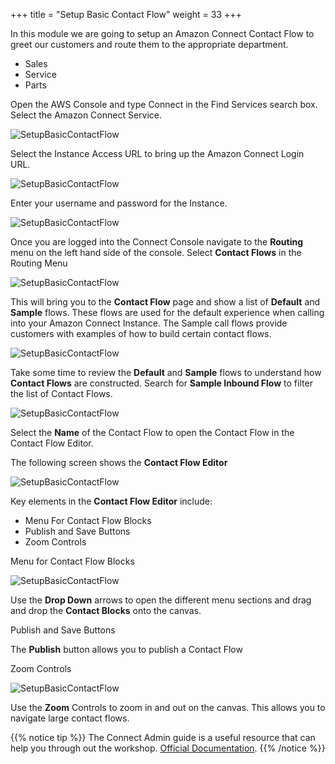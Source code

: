 +++
title = "Setup Basic Contact Flow"
weight = 33
+++


In this module we are going to setup an Amazon Connect Contact Flow to greet our customers and route them to the appropriate department.

- Sales
- Service
- Parts

Open the AWS Console and type Connect in the Find Services search box. Select the Amazon Connect Service.

![SetupBasicContactFlow](/images/setup-contact-routing/open-console.png)

Select the Instance Access URL to bring up the Amazon Connect Login URL.

![SetupBasicContactFlow](/images/setup-contact-routing/instance-login-url.png)

Enter your username and password for the Instance.

![SetupBasicContactFlow](/images/setup-contact-routing/connect-login.png)

Once you are logged into the Connect Console navigate to the **Routing** menu on the left hand side of the console. Select **Contact Flows** in the Routing Menu

![SetupBasicContactFlow](/images/setup-basic-contact-flow/contact-flow-menu.png)

This will bring you to the **Contact Flow** page and show a list of **Default** and **Sample** flows. These flows are used for the default experience when calling into your Amazon Connect Instance. The Sample call flows provide customers with examples of how to build certain contact flows.

![SetupBasicContactFlow](/images/setup-basic-contact-flow/default-sample-contact-flows.png)

Take some time to review the **Default** and **Sample** flows to understand how **Contact Flows** are constructed. Search for **Sample Inbound Flow** to filter the list of Contact Flows.

![SetupBasicContactFlow](/images/setup-basic-contact-flow/sample-inbound-flow.png)

Select the **Name** of the Contact Flow to open the Contact Flow in the Contact Flow Editor.

The following screen shows the **Contact Flow Editor**

![SetupBasicContactFlow](/images/setup-basic-contact-flow/sample-inbound-flow.png)

Key elements in the **Contact Flow Editor** include:

- Menu For Contact Flow Blocks
- Publish and Save Buttons
- Zoom Controls

Menu for Contact Flow Blocks

![SetupBasicContactFlow](/images/setup-basic-contact-flow/contact-flow-block-menu.png)

Use the **Drop Down** arrows to open the different menu sections and drag and drop the **Contact Blocks** onto the canvas.

Publish and Save Buttons

The **Publish** button allows you to publish a Contact Flow

Zoom Controls

![SetupBasicContactFlow](/images/setup-basic-contact-flow/contact-flow-block-zoom.png)

Use the **Zoom** Controls to zoom in and out on the canvas. This allows you to navigate large contact flows.



{{% notice tip %}}
The Connect Admin guide is a useful resource that can help you through out the workshop. [Official Documentation](https://docs.aws.amazon.com/connect/latest/adminguide/amazon-connect-get-started.html).
{{% /notice %}}


